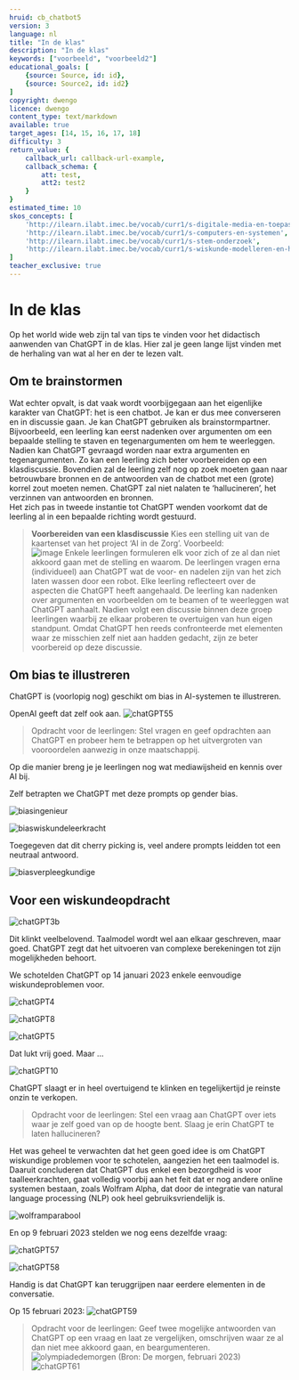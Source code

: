```yaml
---
hruid: cb_chatbot5
version: 3
language: nl
title: "In de klas"
description: "In de klas"
keywords: ["voorbeeld", "voorbeeld2"]
educational_goals: [
    {source: Source, id: id}, 
    {source: Source2, id: id2}
]
copyright: dwengo
licence: dwengo
content_type: text/markdown
available: true
target_ages: [14, 15, 16, 17, 18]
difficulty: 3
return_value: {
    callback_url: callback-url-example,
    callback_schema: {
        att: test,
        att2: test2
    }
}
estimated_time: 10
skos_concepts: [
    'http://ilearn.ilabt.imec.be/vocab/curr1/s-digitale-media-en-toepassingen', 
    'http://ilearn.ilabt.imec.be/vocab/curr1/s-computers-en-systemen', 
    'http://ilearn.ilabt.imec.be/vocab/curr1/s-stem-onderzoek', 
    'http://ilearn.ilabt.imec.be/vocab/curr1/s-wiskunde-modelleren-en-heuristiek'
]
teacher_exclusive: true
---
```


# In de klas

Op het world wide web zijn tal van tips te vinden voor het didactisch aanwenden van ChatGPT in de klas. Hier zal je geen lange lijst vinden met de herhaling van wat al her en der  te lezen valt.

## Om te brainstormen
Wat echter opvalt, is dat vaak wordt voorbijgegaan aan het eigenlijke karakter van ChatGPT: het is een chatbot. Je kan er dus mee converseren en in discussie gaan. Je kan ChatGPT gebruiken als brainstormpartner. Bijvoorbeeld, een leerling kan eerst nadenken over argumenten om een bepaalde stelling te staven en tegenargumenten om hem te weerleggen. Nadien kan ChatGPT gevraagd worden naar extra argumenten en tegenargumenten. Zo kan een leerling zich beter voorbereiden op een klasdiscussie. Bovendien zal de leerling zelf nog op zoek moeten gaan naar betrouwbare bronnen en de antwoorden van de chatbot met een (grote) korrel zout moeten nemen. ChatGPT zal niet nalaten te ‘hallucineren’, het verzinnen van antwoorden en bronnen.       
Het zich pas in tweede instantie tot ChatGPT wenden voorkomt dat de leerling al in een bepaalde richting wordt gestuurd.

> **Voorbereiden van een klasdiscussie**
> Kies een stelling uit van de kaartenset van het project ‘AI in de Zorg’. 
> Voorbeeld:<br>
![image](https://user-images.githubusercontent.com/48352335/218336427-bc8cfc21-bb17-4da7-9816-116f70d0a507.png)
> Enkele leerlingen formuleren elk voor zich of ze al dan niet akkoord gaan met de stelling en waarom. De leerlingen vragen erna (individueel) aan ChatGPT wat de voor- en nadelen zijn van het zich laten wassen door een robot. Elke leerling reflecteert over de aspecten die ChatGPT heeft aangehaald. De leerling kan nadenken over argumenten en voorbeelden om te beamen of te weerleggen wat ChatGPT aanhaalt. Nadien volgt een discussie binnen deze groep leerlingen waarbij ze elkaar proberen te overtuigen van hun eigen standpunt. Omdat ChatGPT hen reeds confronteerde met elementen waar ze misschien zelf niet aan hadden gedacht, zijn ze beter voorbereid op deze discussie.  

## Om bias te illustreren
ChatGPT is (voorlopig nog) geschikt om bias in AI-systemen te illustreren.  

OpenAI geeft dat zelf ook aan.
![chatGPT55](https://user-images.githubusercontent.com/48352335/219005103-09e6a3ec-53a8-4fe8-bb97-9ee80e474461.png)

> Opdracht voor de leerlingen: Stel vragen en geef opdrachten aan ChatGPT en probeer hem te betrappen op het uitvergroten van vooroordelen aanwezig in onze maatschappij. 

Op die manier breng je je leerlingen nog wat mediawijsheid en kennis over AI bij. 

Zelf betrapten we ChatGPT met deze prompts op gender bias. 

![biasingenieur](https://user-images.githubusercontent.com/48352335/219005225-79d07e30-3542-4837-89a4-8fa19774cf23.png)

![biaswiskundeleerkracht](https://user-images.githubusercontent.com/48352335/219005375-3449a07f-666b-4cd8-99a1-e05879791cfa.png)

Toegegeven dat dit cherry picking is, veel andere prompts leidden tot een neutraal antwoord.

![biasverpleegkundige](https://user-images.githubusercontent.com/48352335/219005530-5d95c4af-0107-476b-9704-a9673d7749c6.png)

## Voor een wiskundeopdracht

![chatGPT3b](https://user-images.githubusercontent.com/48352335/219005727-49c083e7-d9d4-4e70-88d8-f9116903fb82.png)

Dit klinkt veelbelovend. Taalmodel wordt wel aan elkaar geschreven, maar goed. ChatGPT zegt  dat het uitvoeren van complexe berekeningen tot zijn mogelijkheden behoort.

We schotelden ChatGPT op 14 januari 2023 enkele eenvoudige wiskundeproblemen voor.

![chatGPT4](https://user-images.githubusercontent.com/48352335/219006272-e7133530-dada-41fc-bdc3-56d11edf657c.png)

![chatGPT8](https://user-images.githubusercontent.com/48352335/219006462-f785ffde-3a8d-43ad-9d62-b2820759f564.png)

![chatGPT5](https://user-images.githubusercontent.com/48352335/219008795-341ca7d6-3618-4df4-bb31-b9322e161412.png)

Dat lukt vrij goed. Maar …

![chatGPT10](https://user-images.githubusercontent.com/48352335/219007403-91ded600-e047-47ac-a67e-1f4789711e64.png)

ChatGPT slaagt er in heel overtuigend te klinken en tegelijkertijd je reinste onzin te verkopen.

> Opdracht voor de leerlingen: Stel een vraag aan ChatGPT over iets waar je zelf goed van op de hoogte bent. Slaag je erin ChatGPT te laten hallucineren?

Het was geheel te verwachten dat het geen goed idee is om ChatGPT wiskundige problemen voor te schotelen, aangezien het een taalmodel is. Daaruit concluderen dat ChatGPT dus enkel een bezorgdheid is voor taalleerkrachten, gaat volledig voorbij aan het feit dat er nog andere online systemen bestaan, zoals Wolfram Alpha, dat door de integratie van natural language processing (NLP) ook heel gebruiksvriendelijk is. 

![wolframparabool](https://user-images.githubusercontent.com/48352335/219007607-b1fae969-6397-4809-aaa7-062da8257b3b.png)

En op 9 februari 2023 stelden we nog eens dezelfde vraag:

![chatGPT57](https://user-images.githubusercontent.com/48352335/219008152-c699566e-267c-4400-96c9-1f8bc8bc3b34.png)

![chatGPT58](https://user-images.githubusercontent.com/48352335/219008277-9d2b013c-cbc1-471c-8442-1d0151b68556.png)

Handig is dat ChatGPT kan teruggrijpen naar eerdere elementen in de conversatie.

Op 15 februari 2023:
![chatGPT59](https://user-images.githubusercontent.com/48352335/219008359-9e83a2cc-00a4-48ca-ae35-1bd9eb4b57b3.png)

> Opdracht voor de leerlingen:
> Geef twee mogelijke antwoorden van ChatGPT op een vraag en laat ze vergelijken, omschrijven waar ze al dan niet mee akkoord gaan, en beargumenteren.
>  ![olympiadedemorgen](https://user-images.githubusercontent.com/48352335/219009371-3ba22ee8-0758-438c-a226-bc31fcb4e594.jpg)  (Bron: De morgen, februari 2023)
>  ![chatGPT61](https://user-images.githubusercontent.com/48352335/219009417-82648574-ad36-4b85-ba2d-58aef62e7066.png)
